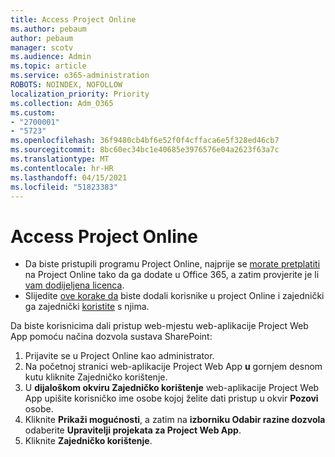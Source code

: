 ```yaml
---
title: Access Project Online
ms.author: pebaum
author: pebaum
manager: scotv
ms.audience: Admin
ms.topic: article
ms.service: o365-administration
ROBOTS: NOINDEX, NOFOLLOW
localization_priority: Priority
ms.collection: Adm_O365
ms.custom:
- "2700001"
- "5723"
ms.openlocfilehash: 36f9480cb4bf6e52f0f4cffaca6e5f328ed46cb7
ms.sourcegitcommit: 8bc60ec34bc1e40685e3976576e04a2623f63a7c
ms.translationtype: MT
ms.contentlocale: hr-HR
ms.lasthandoff: 04/15/2021
ms.locfileid: "51823383"
---
```

# <a name="access-project-online"></a>Access Project Online

- Da biste pristupili programu Project Online, najprije se [morate pretplatiti](https://docs.microsoft.com/ProjectOnline/get-started-with-project-online) na Project Online tako da ga dodate u Office 365, a zatim provjerite je li [vam dodijeljena licenca](https://docs.microsoft.com/ProjectOnline/step-1-sign-up-for-project-online#next-make-sure-you-can-get-in).
- Slijedite [ove korake da](https://docs.microsoft.com/ProjectOnline/step-2-add-people-to-project-online) biste dodali korisnike u project Online i zajednički ga zajednički [koristite](https://docs.microsoft.com/ProjectOnline/step-2-add-people-to-project-online#4-finally-share-project-online-with-the-people-you-added) s njima.

Da biste korisnicima dali pristup web-mjestu web-aplikacije Project Web App pomoću načina dozvola sustava SharePoint:

1. Prijavite se u Project Online kao administrator.
2. Na početnoj stranici web-aplikacije Project Web App **u** gornjem desnom kutu kliknite Zajedničko korištenje.
3. U **dijaloškom okviru Zajedničko korištenje** web-aplikacije Project Web App upišite korisničko ime osobe kojoj želite dati pristup u okvir **Pozovi** osobe.
4. Kliknite **Prikaži mogućnosti**, a zatim na **izborniku Odabir razine dozvola** odaberite **Upravitelji projekata za Project Web App**.
5. Kliknite **Zajedničko korištenje**.

